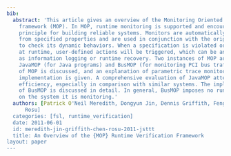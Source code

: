 ```yaml
---
bib:
  abstract: 'This article gives an overview of the Monitoring Oriented Programming
    framework (MOP). In MOP, runtime monitoring is supported and encouraged as a fundamental
    principle for building reliable systems. Monitors are automatically synthesized
    from specified properties and are used in conjunction with the original system
    to check its dynamic behaviors. When a specification is violated or validated
    at runtime, user-defined actions will be triggered, which can be any code, such
    as information logging or runtime recovery. Two instances of MOP are presented:
    JavaMOP (for Java programs) and BusMOP (for monitoring PCI bus traffic). The architecture
    of MOP is discussed, and an explanation of parametric trace monitoring and its
    implementation is given. A comprehensive evaluation of JavaMOP attests to its
    efficiency, especially in comparison with similar systems. The implementation
    of BusMOP is discussed in detail. In general, BusMOP imposes no runtime overhead
    on the system it is monitoring.'
  authors: [Patrick O'Neil Meredith, Dongyun Jin, Dennis Griffith, Feng Chen, Grigore
      Rosu]
  categories: [fsl, runtime_verification]
  date: 2011-06-01
  id: meredith-jin-griffith-chen-rosu-2011-jsttt
  title: An Overview of the {MOP} Runtime Verification Framework
layout: paper
---
```


